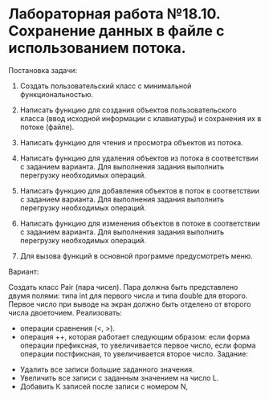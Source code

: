 # Лабораторная работа №18.10. Сохранение данных в файле с использованием потока.

Постановка задачи:

1. Создать пользовательский класс с минимальной функциональностью.

2. Написать функцию для создания объектов пользовательского класса (ввод исходной информации с клавиатуры) и сохранения их в потоке (файле).

3. Написать функцию для чтения и просмотра объектов из потока.

4. Написать функцию для удаления объектов из потока в соответствии с заданием варианта. Для выполнения задания выполнить перегрузку необходимых операций.

5. Написать функцию для добавления объектов в поток в соответствии с заданием варианта. Для выполнения задания выполнить перегрузку необходимых операций.

6. Написать функцию для изменения объектов в потоке в соответствии с заданием варианта. Для выполнения задания выполнить перегрузку необходимых операций.

7. Для вызова функций в основной программе предусмотреть меню.

Вариант:

Создать класс Pair (пара чисел). Пара должна быть представлено двумя полями: типа int для первого числа и типа double для второго. Первое число при выводе на экран должно быть отделено от второго числа двоеточием. Реализовать:
-	операции сравнения (<, >).
-	операция ++, которая работает следующим образом: если форма операции префиксная, то увеличивается первое число, если форма операции постфиксная, то увеличивается второе число.
Задание:
+ Удалить все записи большие заданного значения.
+ Увеличить все записи с заданным значением на число L.
+ Добавить К записей после записи с номером N,